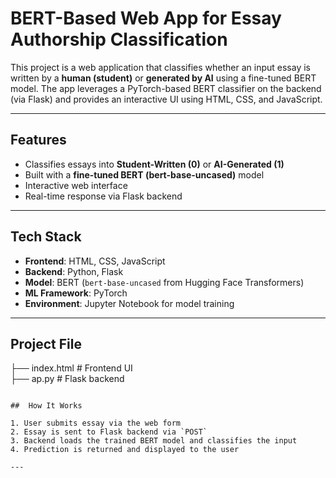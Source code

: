 # BERT-Based Web App for Essay Authorship Classification

This project is a web application that classifies whether an input essay is written by a **human (student)** or **generated by AI** using a fine-tuned BERT model. The app leverages a PyTorch-based BERT classifier on the backend (via Flask) and provides an interactive UI using HTML, CSS, and JavaScript.

---

## Features

- Classifies essays into **Student-Written (0)** or **AI-Generated (1)**
- Built with a **fine-tuned BERT (bert-base-uncased)** model
- Interactive web interface
- Real-time response via Flask backend

---

## Tech Stack

- **Frontend**: HTML, CSS, JavaScript
- **Backend**: Python, Flask
- **Model**: BERT (`bert-base-uncased` from Hugging Face Transformers)
- **ML Framework**: PyTorch
- **Environment**: Jupyter Notebook for model training

---

## Project File

├── index.html # Frontend UI   
├── ap.py # Flask backend

```

##  How It Works

1. User submits essay via the web form
2. Essay is sent to Flask backend via `POST`
3. Backend loads the trained BERT model and classifies the input
4. Prediction is returned and displayed to the user

---



